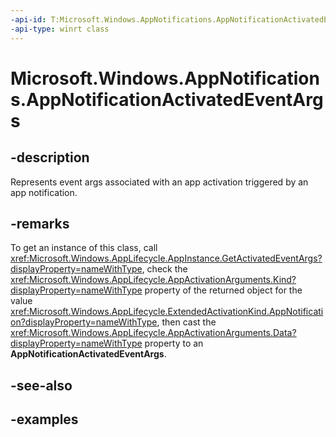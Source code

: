 ```yaml
---
-api-id: T:Microsoft.Windows.AppNotifications.AppNotificationActivatedEventArgs
-api-type: winrt class
---
```


# Microsoft.Windows.AppNotifications.AppNotificationActivatedEventArgs

<!--
public sealed class AppNotificationActivatedEventArgs
-->


## -description

Represents event args associated with an app activation triggered by an app notification.

## -remarks

To get an instance of this class, call <xref:Microsoft.Windows.AppLifecycle.AppInstance.GetActivatedEventArgs?displayProperty=nameWithType>, check the <xref:Microsoft.Windows.AppLifecycle.AppActivationArguments.Kind?displayProperty=nameWithType> property of the returned object for the value <xref:Microsoft.Windows.AppLifecycle.ExtendedActivationKind.AppNotification?displayProperty=nameWithType>, then cast the <xref:Microsoft.Windows.AppLifecycle.AppActivationArguments.Data?displayProperty=nameWithType> property to an **AppNotificationActivatedEventArgs**.




## -see-also

## -examples


